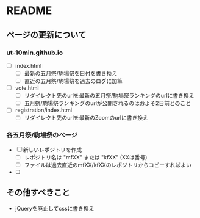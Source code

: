 # README

## ページの更新について

### ut-10min.github.io
- [ ] index.html
  - [ ] 最新の五月祭/駒場祭を日付を書き換え
  - [ ] 直近の五月祭/駒場祭を過去のログに加筆
- [ ] vote.html
  - [ ] リダイレクト先のurlを最新の五月祭/駒場祭ランキングのurlに書き換え
  - [ ] 五月祭/駒場祭ランキングのurlが公開されるのはおよそ2日前とのこと
- [ ] registration/index.html
  - [ ] リダイレクト先のurlを最新のZoomのurlに書き換え

### 各五月祭/駒場祭のページ
- [ ] 新しいレポジトリを作成
  - [ ] レポジトリ名は "mfXX" または "kfXX" (XXは番号)
  - [ ] ファイルは過去直近のmfXX/kfXXのレポジトリからコピーすればよい
- [ ] 


## その他すべきこと
- jQueryを廃止してcssに書き換え